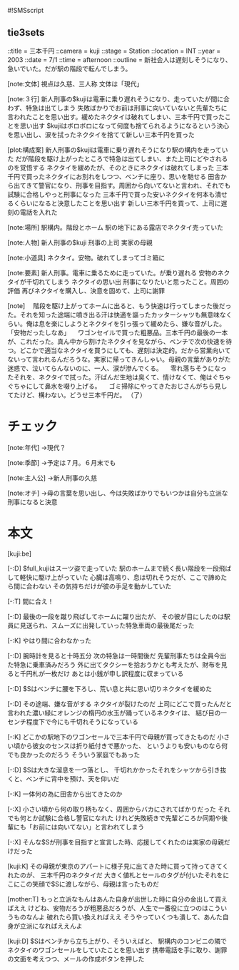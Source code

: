 #!SMSscript

## tie3sets

::title = 三本千円
::camera = kuji
::stage = Station
::location = INT
::year = 2003
::date = 7/1
::time = afternoon
::outline = 新社会人は遅刻しそうになり、急いでいた。だが駅の階段で転んでしまう。

[note:文体]
視点は久慈、三人称
文体は「現代」

[note:３行]
新人刑事の$kujiは電車に乗り遅れそうになり、走っていたが間に合わず、特急は出てしまう
失敗ばかりでお前は刑事に向いていないと先輩たちに言われたことを思い出す。緩めたネクタイは破れてしまい、三本千円で買ったことを思い出す
$kujiはボロボロになって何度も捨てられるようになるという決心を思い出し、涙を拭ったネクタイを捨てて新しい三本千円を買った

[plot:構成案]
新人刑事の$kujiは電車に乗り遅れそうになり駅の構内を走っていた
だが階段を駆け上がったところで特急は出てしまい、また上司にどやされるのを覚悟する
ネクタイを緩めたが、そのときにネクタイは破れてしまった
三本千円で買ったネクタイにお別れをしつつ、ベンチに座り、思いを馳せる
田舎から出てきて警官になり、刑事を目指す。周囲から向いてないと言われ、それでも試験に合格しやっと刑事になった
三本千円で買った安いネクタイを何本も潰せるくらいになると決意したことを思い出す
新しい三本千円を買って、上司に遅刻の電話を入れた

[note:場所]
駅構内。階段とホーム
駅の地下にある露店でネクタイ売っていた

[note:人物]
新人刑事の$kuji
刑事の上司
実家の母親

[note:小道具]
ネクタイ。安物。破れてしまってゴミ箱に

[note:要素]
新人刑事。電車に乗るために走っていた。が乗り遅れる
安物のネクタイが千切れてしまう
ネクタイの思い出
刑事になりたいと思ったこと。周囲の評価
再びネクタイを購入し、決意を固めて、上司に謝罪

[note]
　階段を駆け上がってホームに出ると、もう快速は行ってしまった後だった。それを知った途端に噴き出る汗は快適を謳ったカッターシャツも無意味なくらい。俺は息を楽にしようとネクタイを引っ張って緩めたら、嫌な音がした。
「安物だったしなあ」
　ワゴンセイルで買った粗悪品。三本千円の最後の一本が、これだった。真ん中から割けたネクタイを見ながら、ベンチで次の快速を待つ。どこかで適当なネクタイを買うにしても、遅刻は決定的。だから営業向いてないって言われるんだろうな。実家に帰ってきんしゃい。母親の言葉がありがた迷惑で、泣いてらんないのに、一人、涙が滲んでくる。
　零れ落ちそうになったそれを、ネクタイで拭った。汗ばんだ生地は臭くて、情けなくて、俺はぐちゃぐちゃにして鼻水を啜り上げる。
　ゴミ掃除にやってきたおじさんがちら見してたけど、構わない。どうせ三本千円だ。
（了）

# チェック

[note:年代]
→現代？

[note:季節]
→予定は７月。６月末でも

[note:主人公]
→新人刑事の久慈

[note:オチ]
→母の言葉を思い出し、今は失敗ばかりでもいつかは自分も立派な刑事になると決意

# 本文

[kuji:be]

[-:D]
$full_kujiはスーツ姿で走っていた
駅のホームまで続く長い階段を一段飛ばして軽快に駆け上がっていた
心臓は高鳴り、息は切れそうだが、ここで諦めたら間に合わない
その気持ちだけが彼の手足を動かしていた

[-:T]
間に合え！

[-:D]
最後の一段を蹴り飛ばしてホームに躍り出たが、
その彼が目にしたのは駅員に見送られ、スムーズに出発していった特急車両の最後尾だった

[-:K]
やはり間に合わなかった

[-:D]
腕時計を見ると十時五分
次の特急は一時間後だ
先輩刑事たちは全員今出た特急に乗車済みだろう
外に出てタクシーを拾おうかとも考えたが、財布を見ると千円札が一枚だけ
あとは小銭が申し訳程度に収まっている

[-:D]
$Sはベンチに腰を下ろし、荒い息と共に思い切りネクタイを緩めた

[-:D]
その途端、嫌な音がする
ネクタイが裂けたのだ
上司にどこで買ったんだと言われた濃い緑にオレンジの楕円の水玉が踊っているネクタイは、
結び目の一センチ程度下で今にも千切れそうになっている

[-:K]
どこかの駅地下のワゴンセールで三本千円で母親が買ってきたものだ
小さい頃から彼女のセンスは折り紙付きで悪かった、
というよりも安いものなら何でも良かったのだろう
そういう家庭でもあった

[-:D]
$Sは大きな溜息を一つ落とし、
千切れかかったそれをシャツから引き抜くと、ベンチに背中を預け、天を仰いだ

[-:K]
一体何の為に田舎から出てきたのか

[-:X]
小さい頃から何の取り柄もなく、周囲からバカにされてばかりだった
それでも何とか試験に合格し警官になれた
けれど失敗続きで先輩どころか同期や後輩にも「お前には向いてない」と言われてしまう

[-:X]
そんな$Sが刑事を目指すと宣言した時、応援してくれたのは実家の母親だけだった

[kuji:K]
その母親が東京のアパートに様子見に出てきた時に買って持ってきてくれたのが、
三本千円のネクタイだ
大きく値札とセールのタグが付いたそれをにこにこの笑顔で$Sに渡しながら、母親は言ったものだ

[mother:T]
もっと立派なもんはあんた自身が出世した時に自分の金出して買えばええ
けどね、安物だろうが粗悪品だろうが、人生で一番役に立つのはこういうものなんよ
破れたら買い換えればええ
そうやっていくつも潰して、あんた自身が立派になればええんよ

[kuji:D]
$Sはベンチから立ち上がり、そういえばと、
駅構内のコンビニの隣でネクタイのワゴンセールをしていたことを思い出す
携帯電話を手に取り、謝罪の文面を考えつつ、メールの作成ボタンを押した
